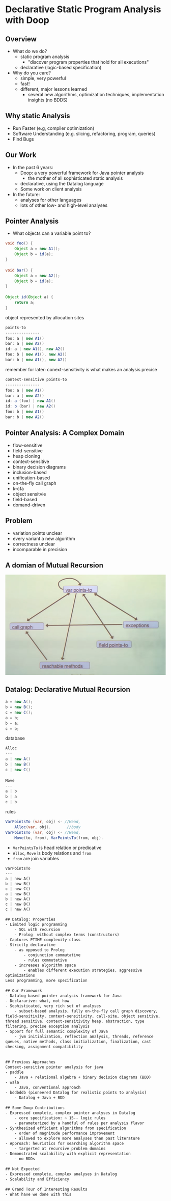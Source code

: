 # Declarative Static Program Analysis with Doop
## Overview
- What do we do?
    - static program analysis
        - "discover program properties that hold for all executions"
    - declarative (logic-based specification)
- Why do you care?
    - simple, very powerful
    - fast!
    - different, major lessons learned
        - several new algorithms, optimization techniques, implementation insights (no BDDS)
## Why static Analysis
- Run Faster (e.g, compiler optimization)
- Software Understanding (e.g. slicing, refactoring, program, queries)
- Find Bugs

## Our Work
- In the past 6 years:
    - Doop: a very powerful framework for Java pointer analysis
        - the mother of all sophisticated static analysis
    - declarative, using the Datalog language
    - Some work on client analysis 
- In the future:
    - analyses for other languages
    - lots of other low- and high-level analyses

## Pointer Analysis
- What objects can a variable point to?
``` java
void foo() {
    Object a = new A1();
    Object b = id(a);
}

void bar() {
    Object a = new A2();
    Object b = id(a);
}

Object id(Object a) {
    return a;
}
```

object represented by allocation sites
``` java
points-to
---------------
foo: a | new A1()
bar: a | new A2()
id: a | new A1(), new A2()
foo: b | new A1(), new A2()
bar: b | new A1(), new A2()
```
remember for later: conext-sensitivity is what makes an analysis precise
``` java
context-sensitive points-to
---------------
foo: a | new A1()
bar: a | new A2()
id: a (foo) | new A1()
id: b (bar) | new A2()
foo: b | new A1()
bar: b | new A2()
```

## Pointer Analysis: A Complex Domain
- flow-sensitive
- field-sensitive
- heap cloning
- context-sensitive
- binary decision diagrams
- inclusion-based
- unification-based
- on-the-fly  call graph
- k-cfa
- object sensitvie
- field-based
- domand-driven

## Problem 
- variation points unclear
- every variant a new algorithm
- correctness unclear
- incomparable in precision


## A domian of Mutual Recursion
![](images/2020-06-23-13-28-34.png)

## Datalog: Declarative Mutual Recursion
``` java
a = new A();
b = new B();
c = new C();
a = b;
b = a;
c = b;
```
database
``` java
Alloc
---
a | new A()
b | new B()
c | new C()

Move
---
a | b
b | a
c | b
```
rules
``` java
VarPointsTo (var, obj) <- //Head, 
    Alloc(var, obj).       //body
VarPointsTo (var, obj) <- //Head, 
    Move(to, from), VarPointsTo(from, obj).

```
- `VarPointsTo` is head relation or predicative
- `Alloc`, `Move` is body relations and `from`
-  `from` are join variables

```
VarPointsTo
---
a | new A()
b | new B()
c | new C()
a | new B()
b | new A()
c | new B()
c | new A()

## Datalog: Properties
- Limited logic programming
    - SQL with recursion
    - Prolog  without complex terms (constructors)
- Captures PTIME complexity class
- Strictly declarative
    - as opposed to Prolog
        - conjunction commutative
        - rules commutative
    - increases algorithm space
        - enables different execution strategies, aggressive optimizations
Less programming, more specification

## Our Framework
- Datalog-based pointer analysis framework for Java
- Declararive: what, not how
- Sophisticated, very rich set of analyses
    - subset-based analysis, fully on-the-fly call graph discovery, field-sensitivity, context-sensitivity, call-site, object sensitive, thread sensitive, context-sensitivity heap, abstraction, type filtering, precise exception analysis
- Spport for full semantic complexity of Java
    - jvm initialization, reflection analysis, threads, reference queues, native methods, class initialization, finalization, cast checking, assignment compatibility


## Previous Approaches
Context-sensitive pointer analysis for java
- paddle
    - Java + relational algebra + binary decision diagrams (BDD)
- wala
    - Java, conventional approach
- bddbddb (pioneered Datalog for realistic points to analysis)
    - Datalog + Java + BDD

## Some Doop Contributions
- Expressed complete, complex pointer analyses in Datalog
    - core specification: ~ 15-- logic rules
    - parameterized by a handful of rules per analysis flavor
- Synthesized efficient algorithms from specification
    - order of magnitude performance improvement
    - allowed to explore more analyses than past literature
- Approach: heuristics for searching algorithm space
    - targerted at recursive problem domains
- Demonstrated scalability with explicit representation 
    - no BDDs

## Not Expected
- Expressed complete, complex analyses in Datalog
- Scalability and Efficiency

## Grand Tour of Interesting Results
- What have we done with this


